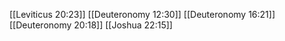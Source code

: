 [[Leviticus 20:23]]
[[Deuteronomy 12:30]]
[[Deuteronomy 16:21]]
[[Deuteronomy 20:18]]
[[Joshua 22:15]]
